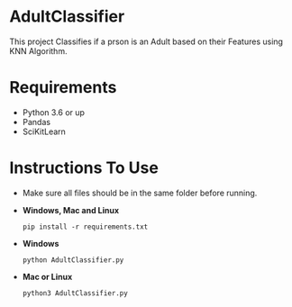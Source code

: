 # AdultClassifier
This project Classifies if a prson is an Adult based on their Features using KNN Algorithm.

# Requirements
 - Python 3.6 or up
 - Pandas
 - SciKitLearn
 
 # Instructions To Use
 - Make sure all files should be in the same folder before running.
 
 - **Windows, Mac and Linux**
   ``` 
   pip install -r requirements.txt
   ```
 - **Windows**
   ```
   python AdultClassifier.py
   ```
 - **Mac or Linux**
   ```
   python3 AdultClassifier.py
   ```
